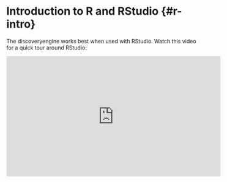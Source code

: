 # Introduction to R and RStudio {#r-intro}

The discoveryengine works best when used with RStudio. Watch this video for a quick tour around RStudio:

<iframe width="560" height="315" src="https://www.youtube.com/watch?v=FIrsOBy5k58" frameborder="0" allowfullscreen></iframe>
